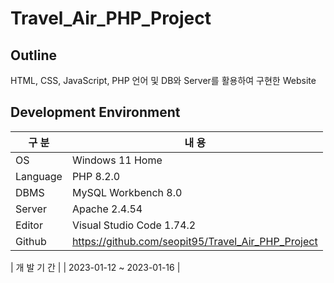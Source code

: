 # Travel_Air_PHP_Project

## Outline

HTML, CSS, JavaScript, PHP 언어 및 DB와 Server를 활용하여 구현한 Website

## Development Environment 

| 구 분 | 내 용 |
| --- | --- |
| OS | Windows 11 Home |
| Language | PHP 8.2.0 |
| DBMS | MySQL Workbench 8.0 |
| Server | Apache 2.4.54 |
| Editor | Visual Studio Code 1.74.2 |
| Github | https://github.com/seopit95/Travel_Air_PHP_Project |

| 개 발 기 간 |
| 2023-01-12 ~ 2023-01-16 |
